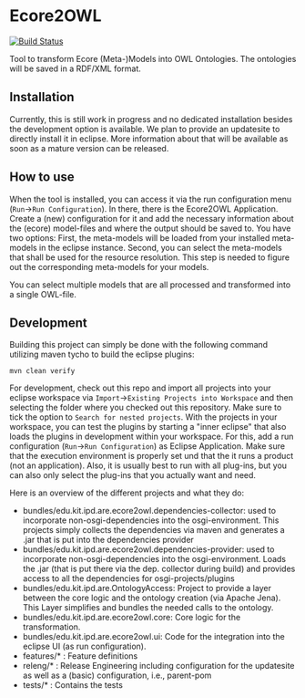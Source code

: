 # Ecore2OWL
[![Build Status](https://travis-ci.org/kit-sdq/Ecore2OWL.svg?branch=master)](https://travis-ci.org/kit-sdq/Ecore2OWL)

Tool to transform Ecore (Meta-)Models into OWL Ontologies.
The ontologies will be saved in a RDF/XML format.

## Installation
Currently, this is still work in progress and no dedicated installation besides the development option is available.
We plan to provide an updatesite to directly install it in eclipse. More information about that will be available as soon as a mature version can be released.

## How to use
When the tool is installed, you can access it via the run configuration menu (`Run`->`Run Configuration`). In there, there is the Ecore2OWL Application.
Create a (new) configuration for it and add the necessary information about the (ecore) model-files and where the output should be saved to.
You have two options: First, the meta-models will be loaded from your installed meta-models in the eclipse instance. Second, you can select the meta-models that shall be used for the resource resolution.
This step is needed to figure out the corresponding meta-models for your models.

You can select multiple models that are all processed and transformed into a single OWL-file.

## Development
Building this project can simply be done with the following command utilizing maven tycho to build the eclipse plugins:
```
mvn clean verify
```

For development, check out this repo and import all projects into your eclipse workspace via `Import`->`Existing Projects into Workspace` and then selecting the folder where you checked out this repository. Make sure to tick the option to `Search for nested projects`.
With the projects in your workspace, you can test the plugins by starting a "inner eclipse" that also loads the plugins in development within your workspace. For this, add a run configuration (`Run`->`Run Configuration`) as Eclipse Application. Make sure that the execution environment is properly set und that the it runs a product (not an application). Also, it is usually best to run with all plug-ins, but you can also only select the plug-ins that you actually want and need.

Here is an overview of the different projects and what they do:
* bundles/edu.kit.ipd.are.ecore2owl.dependencies-collector: used to incorporate non-osgi-dependencies into the osgi-environment. This projects simply collects the dependencies via maven and generates a .jar that is put into the dependencies provider
* bundles/edu.kit.ipd.are.ecore2owl.dependencies-provider: used to incorporate non-osgi-dependencies into the osgi-environment. Loads the .jar (that is put there via the dep. collector during build) and provides access to all the dependencies for osgi-projects/plugins
* bundles/edu.kit.ipd.are.OntologyAccess: Project to provide a layer between the core logic and the ontology creation (via Apache Jena). This Layer simplifies and bundles the needed calls to the ontology.
* bundles/edu.kit.ipd.are.ecore2owl.core: Core logic for the transformation.
* bundles/edu.kit.ipd.are.ecore2owl.ui: Code for the integration into the eclipse UI (as run configuration).
* features/* : Feature definitions
* releng/* : Release Engineering including configuration for the updatesite as well as a (basic) configuration, i.e., parent-pom
* tests/* : Contains the tests